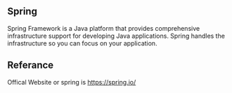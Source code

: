 ## Spring 

Spring Framework is a Java platform that provides comprehensive infrastructure support for developing Java applications.
Spring handles the infrastructure so you can focus on your application.


## Referance 

Offical Website or spring is https://spring.io/
